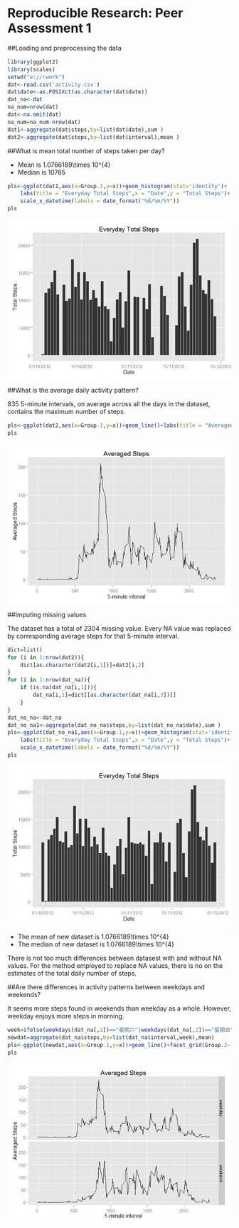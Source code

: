 # Reproducible Research: Peer Assessment 1
##Loading and preprocessing the data


```r
library(ggplot2)
library(scales)
setwd("e://rwork")
dat<-read.csv('activity.csv')
dat$date<-as.POSIXct(as.character(dat$date))
dat_na<-dat
na_num=nrow(dat)
dat<-na.omit(dat)
na_num=na_num-nrow(dat)
dat1<-aggregate(dat$steps,by=list(dat$date),sum )
dat2<-aggregate(dat$steps,by=list(dat$interval),mean )
```

##What is mean total number of steps taken per day?

- Mean is 1.0766189\times 10^{4}
- Median is 10765


```r
pls<-ggplot(dat1,aes(x=Group.1,y=x))+geom_histogram(stat='identity')+
    labs(title = "Everyday Total Steps",x = "Date",y = "Total Steps")+
    scale_x_datetime(labels = date_format("%d/%m/%Y"))
pls
```

![](PA1_template_files/figure-html/unnamed-chunk-2-1.png) 

##What is the average daily activity pattern?

835  5-minute intervals, on average across all the days in the dataset, contains the maximum number of steps.


```r
pls<-ggplot(dat2,aes(x=Group.1,y=x))+geom_line()+labs(title = "Averaged Steps",x = "5-minute interval",y = "Averaged Steps")
pls
```

![](PA1_template_files/figure-html/unnamed-chunk-3-1.png) 

##Imputing missing values

The dataset has a total of 2304 missing value.
Every NA value was replaced by corresponding average steps for that 5-minute interval.


```r
dict=list()
for (i in 1:nrow(dat2)){
    dict[as.character(dat2[i,1])]=dat2[i,2]
}
for (i in 1:nrow(dat_na)){
    if (is.na(dat_na[i,1])){
        dat_na[i,1]=dict[[as.character(dat_na[i,3])]]
    }
}
dat_no_na<-dat_na
dat_no_na1<-aggregate(dat_no_na$steps,by=list(dat_no_na$date),sum )
pls<-ggplot(dat_no_na1,aes(x=Group.1,y=x))+geom_histogram(stat='identity')+
    labs(title = "Everyday Total Steps",x = "Date",y = "Total Steps")+
    scale_x_datetime(labels = date_format("%d/%m/%Y"))
pls
```

![](PA1_template_files/figure-html/unnamed-chunk-4-1.png) 

- The mean of new dataset is 1.0766189\times 10^{4}
- The median of new dataset is 1.0766189\times 10^{4}

There is not too much differences between datasest with and without NA values.
For the method employed to replace NA values, there is no on the estimates of the total daily number of steps.

##Are there differences in activity patterns between weekdays and weekends?

It seems more steps found in weekends than weekday as a whole. However, weekday enjoys more steps in morning.


```r
week=ifelse(weekdays(dat_na[,2])=="星期六"|weekdays(dat_na[,2])=="星期日","weekend","weekday")
newdat=aggregate(dat_na$steps,by=list(dat_na$interval,week),mean)
pls<-ggplot(newdat,aes(x=Group.1,y=x))+geom_line()+facet_grid(Group.2~.)+labs(title = "Averaged Steps",x = "5-minute interval",y = "Averaged Steps")
pls
```

![](PA1_template_files/figure-html/unnamed-chunk-5-1.png) 

